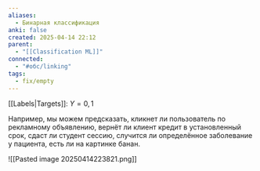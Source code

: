 ```yaml
---
aliases:
  - Бинарная классификация
anki: false
created: 2025-04-14 22:12
parent:
  - "[[Classification ML]]"
connected:
  - "#обс/linking"
tags:
  - fix/empty
---
```


[[Labels|Targets]]: ${Y = 0, 1}$ 


Например, мы можем предсказать, кликнет ли пользователь по рекламному объявлению, вернёт ли клиент кредит в установленный срок, сдаст ли студент сессию, случится ли определённое заболевание у пациента, есть ли на картинке банан.

![[Pasted image 20250414223821.png]]